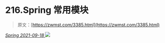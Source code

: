 <!--yml
category: 未分类
date: 0001-01-01 00:00:00
-->

# 216.Spring 常用模块

> 原文：[https://zwmst.com/3385.html](https://zwmst.com/3385.html)

   [ *Spring* ](https://zwmst.com/spring)*[ <time datetime="2021-09-18T10:25:37+08:00"> 2021-09-18 </time> ](https://zwmst.com/3385.html)  ![](img/fb3033642948d87cf29656199be5689f.png)*